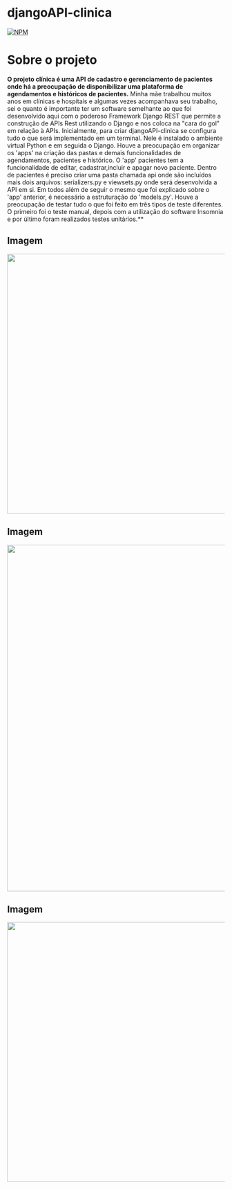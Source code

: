 # djangoAPI-clinica
[![NPM](https://img.shields.io/npm/l/react)](https://github.com/LombaAnderson/djangoAPI-clinica/blob/main/LICENSE)

# Sobre o projeto
**O projeto clínica é uma API de cadastro e gerenciamento de pacientes onde há a preocupação de disponibilizar uma plataforma de agendamentos e históricos de pacientes.** Minha mãe trabalhou muitos anos em clínicas e hospitais e algumas vezes acompanhava seu trabalho, sei o quanto é importante ter um software semelhante ao que foi desenvolvido aqui com o poderoso Framework Django REST que permite a construção de APIs Rest utilizando o Django e nos coloca na "cara do gol" em relação à APIs. Inicialmente, para criar djangoAPI-clinica se configura tudo o que será implementado em um terminal. Nele é instalado o ambiente virtual Python e em seguida o Django.
Houve a preocupação em organizar os 'apps' na criação das pastas e demais funcionalidades de agendamentos, pacientes e histórico. O 'app' pacientes tem a funcionalidade de editar, cadastrar,incluir e apagar novo paciente. Dentro de pacientes é preciso criar uma pasta chamada api onde são incluídos mais dois arquivos: serializers.py e viewsets.py onde será desenvolvida a API em si. Em todos além de seguir o mesmo que foi explicado sobre o 'app' anterior, é necessário a estruturação do 'models.py'.
Houve a preocupação de testar tudo o que foi feito em três tipos de teste diferentes. O primeiro foi o teste manual, depois com a utilização do software Insomnia e por último foram realizados testes unitários.**

## Imagem 
<div align="center">
<img src="https://user-images.githubusercontent.com/60937513/145337203-c923f54d-0dd9-48ff-bcc3-54910d9c6743.png" width="600" />
</div>

## Imagem 
<div align="center">
<img src="https://user-images.githubusercontent.com/60937513/145336879-89b72deb-fb00-474b-9c18-f5156b6e9c84.png" width="800" />
</div>

## Imagem 
<div align="center">
<img src="https://user-images.githubusercontent.com/60937513/145337328-c604027a-4b1c-4dd6-867c-a635bc0c242d.png" width="600" />
</div>


